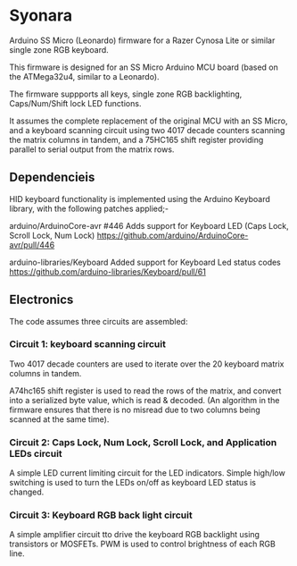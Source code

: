 # Syonara
Arduino SS Micro (Leonardo) firmware for a Razer Cynosa Lite or similar single zone RGB keyboard.

This firmware is designed for an SS Micro Arduino MCU board (based on the ATMega32u4, similar to a Leonardo).

The firmware suppports all keys, single zone RGB backlighting, Caps/Num/Shift lock LED functions.

It assumes the complete replacement of the original MCU with an SS Micro, and a keyboard scanning circuit using two 4017 decade counters scanning the matrix columns in tandem, and a 75HC165 shift register providing parallel to serial output from the matrix rows.

## Dependencieis

HID keyboard functionality is implemented using the Arduino Keyboard library, with the following patches applied;-

arduino/ArduinoCore-avr #446
Adds support for Keyboard LED (Caps Lock, Scroll Lock, Num Lock) 
https://github.com/arduino/ArduinoCore-avr/pull/446

arduino-libraries/Keyboard
Added support for Keyboard Led status codes
https://github.com/arduino-libraries/Keyboard/pull/61

## Electronics

The code assumes three circuits are assembled:

### Circuit 1: keyboard scanning circuit

Two 4017 decade counters are used to iterate over the 20 keyboard matrix columns in tandem.

A74hc165 shift register is used to read the rows of the matrix, and convert into a serialized byte value, which is read & decoded. (An algorithm in the firmware ensures that there is no misread due to two columns being scanned at the same time).

### Circuit 2: Caps Lock, Num Lock, Scroll Lock, and Application LEDs circuit

A simple LED current limiting circuit for the LED indicators. Simple high/low switching is used to turn the LEDs on/off as keyboard LED status is changed.

### Circuit 3: Keyboard RGB back light circuit

A simple amplifier circuit tto drive the keyboard RGB backlight using transistors or MOSFETs. PWM is used to control brightness of each RGB line.

